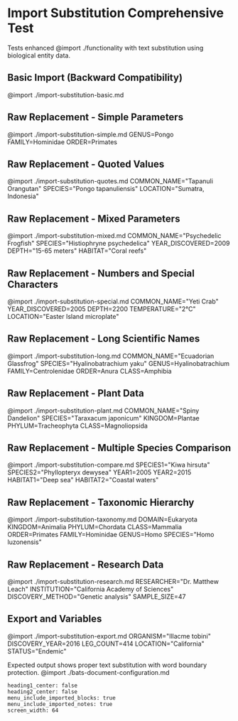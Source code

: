 # Import Substitution Comprehensive Test

Tests enhanced @import ./functionality with text substitution using biological entity data.

## Basic Import (Backward Compatibility)

@import ./import-substitution-basic.md

## Raw Replacement - Simple Parameters

@import ./import-substitution-simple.md GENUS=Pongo FAMILY=Hominidae ORDER=Primates

## Raw Replacement - Quoted Values

@import ./import-substitution-quotes.md COMMON_NAME="Tapanuli Orangutan" SPECIES="Pongo tapanuliensis" LOCATION="Sumatra, Indonesia"

## Raw Replacement - Mixed Parameters

@import ./import-substitution-mixed.md COMMON_NAME="Psychedelic Frogfish" SPECIES="Histiophryne psychedelica" YEAR_DISCOVERED=2009 DEPTH="15-65 meters" HABITAT="Coral reefs"

## Raw Replacement - Numbers and Special Characters

@import ./import-substitution-special.md COMMON_NAME="Yeti Crab" YEAR_DISCOVERED=2005 DEPTH=2200 TEMPERATURE="2°C" LOCATION="Easter Island microplate"

## Raw Replacement - Long Scientific Names

@import ./import-substitution-long.md COMMON_NAME="Ecuadorian Glassfrog" SPECIES="Hyalinobatrachium yaku" GENUS=Hyalinobatrachium FAMILY=Centrolenidae ORDER=Anura CLASS=Amphibia

## Raw Replacement - Plant Data

@import ./import-substitution-plant.md COMMON_NAME="Spiny Dandelion" SPECIES="Taraxacum japonicum" KINGDOM=Plantae PHYLUM=Tracheophyta CLASS=Magnoliopsida

## Raw Replacement - Multiple Species Comparison

@import ./import-substitution-compare.md SPECIES1="Kiwa hirsuta" SPECIES2="Phyllopteryx dewysea" YEAR1=2005 YEAR2=2015 HABITAT1="Deep sea" HABITAT2="Coastal waters"

## Raw Replacement - Taxonomic Hierarchy

@import ./import-substitution-taxonomy.md DOMAIN=Eukaryota KINGDOM=Animalia PHYLUM=Chordata CLASS=Mammalia ORDER=Primates FAMILY=Hominidae GENUS=Homo SPECIES="Homo luzonensis"

## Raw Replacement - Research Data

@import ./import-substitution-research.md RESEARCHER="Dr. Matthew Leach" INSTITUTION="California Academy of Sciences" DISCOVERY_METHOD="Genetic analysis" SAMPLE_SIZE=47

## Export and Variables

@import ./import-substitution-export.md ORGANISM="Illacme tobini" DISCOVERY_YEAR=2016 LEG_COUNT=414 LOCATION="California" STATUS="Endemic"

Expected output shows proper text substitution with word boundary protection.
@import ./bats-document-configuration.md
```opts :(document_opts)
heading1_center: false
heading2_center: false
menu_include_imported_blocks: true
menu_include_imported_notes: true
screen_width: 64
```